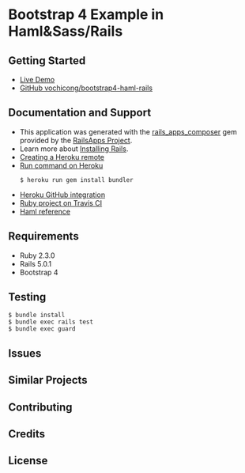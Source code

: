 Bootstrap 4 Example in Haml&Sass/Rails
================

Getting Started
---------------

- [Live Demo](https://mysterious-shore-48399.herokuapp.com)
- [GitHub vochicong/bootstrap4-haml-rails](https://github.com/vochicong/bootstrap4-haml-rails)

Documentation and Support
-------------------------

- This application was generated with the [rails_apps_composer](https://github.com/RailsApps/rails_apps_composer) gem
provided by the [RailsApps Project](http://railsapps.github.io/).
- Learn more about [Installing Rails](http://railsapps.github.io/installing-rails.html).
- [Creating a Heroku remote](https://devcenter.heroku.com/articles/git#creating-a-heroku-remote)
- [Run command on Heroku](https://devcenter.heroku.com/articles/one-off-dynos#types-of-one-off-dynos)
  ```
  $ heroku run gem install bundler
  ```
- [Heroku GitHub integration](https://devcenter.heroku.com/articles/github-integration)
- [Ruby project on Travis CI](https://docs.travis-ci.com/user/languages/ruby/)
- [Haml reference](http://haml.info/docs/yardoc/file.REFERENCE.html)

Requirements
-------------

- Ruby 2.3.0
- Rails 5.0.1
- Bootstrap 4

Testing
--------

```
$ bundle install
$ bundle exec rails test
$ bundle exec guard
```

Issues
-------------

Similar Projects
----------------

Contributing
------------

Credits
-------

License
-------
